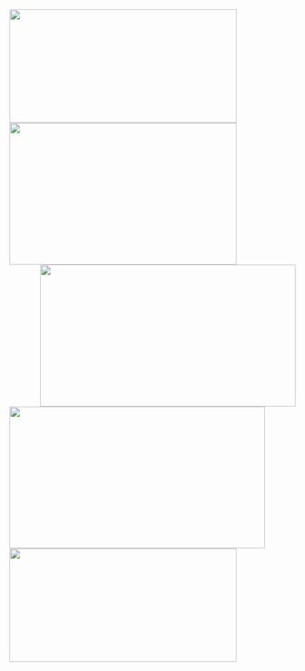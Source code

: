 <img src="https://user-images.githubusercontent.com/109806160/180463722-0a04f0ba-fb8b-45e0-8099-a78a8cc6fdf3.jpg" align="left" width="400" height="200" />
<img src="https://user-images.githubusercontent.com/109806160/180597101-fc300030-b8b4-436e-9706-e1fc54f21c0b.png" width="400" height="250" />
<img src="https://user-images.githubusercontent.com/109806160/180712600-a3af559c-c567-4107-b1d4-0ae5f85e44ff.JPG" align="right" width="450" height="250"/>
<img src="https://user-images.githubusercontent.com/109806160/180715019-015a961c-50dc-4148-b496-6616e68d02f9.jpg" align="centre" width="450" height="250"/>
<img src="https://user-images.githubusercontent.com/109806160/180713257-ece3d48d-2653-4a66-b4b7-b8eac0b8989a.JPG" align=left"" width="400" height="200"/>
